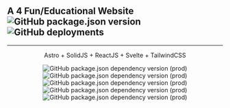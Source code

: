 ## A 4 Fun/Educational Website ![GitHub package.json version](https://img.shields.io/github/package-json/v/CDzungx/Prozekt-Asolind)![GitHub deployments](https://img.shields.io/github/deployments/CDzungx/Prozekt-Asolind/Production?label=vercel&logo=vercel&?style=plastic&logo=appveyor)

---

<div align="center">
Astro + SolidJS + ReactJS + Svelte + TailwindCSS

![GitHub package.json dependency version (prod)](https://img.shields.io/github/package-json/dependency-version/CDzungx/Prozekt-Asolind/astro?color=red&logo=astro&style=for-the-badge)
![GitHub package.json dependency version (prod)](https://img.shields.io/github/package-json/dependency-version/CDzungx/Prozekt-Asolind/solid-js?logo=Solid&style=for-the-badge)
![GitHub package.json dependency version (prod)](https://img.shields.io/github/package-json/dependency-version/CDzungx/Prozekt-Asolind/react?logo=React&style=for-the-badge&color=00FFFF)
![GitHub package.json dependency version (prod)](https://img.shields.io/github/package-json/dependency-version/CDzungx/Prozekt-Asolind/svelte?logo=Svelte&style=for-the-badge)
![GitHub package.json dependency version (prod)](https://img.shields.io/github/package-json/dependency-version/CDzungx/Prozekt-Asolind/tailwindcss?color=18A3FE&logo=tailwindcss&style=for-the-badge)

</div>
